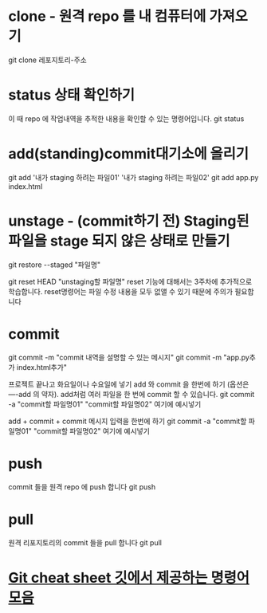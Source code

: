 # clone  - 원격 repo 를 내 컴퓨터에 가져오기
git clone 레포지토리-주소

# status 상태 확인하기
이 때 repo 에 작업내역을 추적한 내용을 확인할 수 있는 명령어입니다. 
git status

# add(standing)commit대기소에 올리기
git add '내가 staging 하려는 파일01' '내가 staging 하려는 파일02'
git add app.py index.html

# unstage - (commit하기 전) Staging된 파일을 stage 되지 않은 상태로 만들기
git restore --staged "파일명" 

git reset HEAD "unstaging할 파일명"
reset 기능에 대해서는 3주차에 추가적으로 학습합니다. reset명령어는 파일 수정 내용을 모두 없앨 수 있기 때문에 주의가 필요합니다

# commit 
git commit -m "commit 내역을 설명할 수 있는 메시지"
git commit -m "app.py추가 index.html추가"

프로젝트 끝나고 화요일이나 수요일에 넣기
add 와 commit 을 한번에 하기 (옵션은 —-add 의 약자). add처럼 여러 파일을 한 번에 commit 할 수 있습니다.
git commit -a "commit할 파일명01" "commit할 파일명02"
여기에 예시넣기

add + commit + commit 메시지 입력을 한번에 하기
git commit -a "commit할 파일명01" "commit할 파일명02"
여기에 예시넣기

# push
commit 들을 원격 repo 에 push 합니다
git push

# pull
원격 리포지토리의 commit 들을 pull 합니다
git pull


# [Git cheat sheet 깃에서 제공하는 명령어 모음](https://training.github.com/downloads/ko/github-git-cheat-sheet/)


